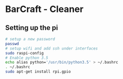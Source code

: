 # BarCraft - Cleaner

## Setting up the pi

```bash
# setup a new password
passwd
# setup wifi and add ssh under interfaces
sudo raspi-config
# Enable python 3.5
echo alias python='/usr/bin/python3.5' > ~/.bashrc
. ~/.bashrc
sudo apt-get install rpi.gpio
```
